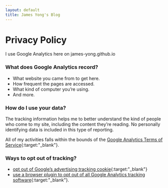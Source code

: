 ```yaml
---
layout: default
title: James Yong's Blog
---
```

# Privacy Policy
  
  I use Google Analytics here on james-yong.github.io

### What does Google Analytics record?

* What website you came from to get here.
* How frequent the pages are accessed.
* What kind of computer you’re using.
* And more.

### How do I use your data?

The tracking information helps me to better understand the kind of people who come to my site, including the content they’re reading.
No personally identifying data is included in this type of reporting.

All of my activities falls within the bounds of the [Google Analytics Terms of Service](https://www.google.com/analytics/terms/us.html){:target:"_blank"}.

### Ways to opt out of tracking?

* [opt out of Google’s advertising tracking cookie](https://www.google.com/policies/technologies/ads/){:target:"_blank"} 
* [use a browser plugin to opt out of all Google Analytics tracking software](https://tools.google.com/dlpage/gaoptout?hl=en){:target:"_blank"}.

  
  
	
